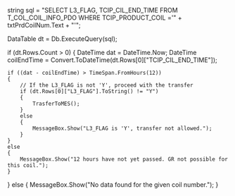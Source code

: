 string sql = "SELECT L3_FLAG, TCIP_CIL_END_TIME 
              FROM T_COL_COIL_INFO_PDO 
              WHERE TCIP_PRODUCT_COIL ='" + txtPrdCoilNum.Text + "'";

DataTable dt = Db.ExecuteQuery(sql);

if (dt.Rows.Count > 0)
{
    DateTime dat = DateTime.Now;
    DateTime coilEndTime = Convert.ToDateTime(dt.Rows[0]["TCIP_CIL_END_TIME"]);

    if ((dat - coilEndTime) > TimeSpan.FromHours(12))
    {
        // If the L3_FLAG is not 'Y', proceed with the transfer
        if (dt.Rows[0]["L3_FLAG"].ToString() != "Y")
        {
            TrasferToMES();
        }
        else
        {
            MessageBox.Show("L3_FLAG is 'Y', transfer not allowed.");
        }
    }
    else
    {
        MessageBox.Show("12 hours have not yet passed. GR not possible for this coil.");
    }
}
else
{
    MessageBox.Show("No data found for the given coil number.");
}